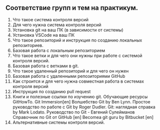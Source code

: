 ## Соответствие групп и тем на практикум.

1. Что такое система контроля версий
2. Для чего нужна система контроля версий
3. Установка git на ваш ПК (в зависимости от системы)
4. Установка VSCode на ваш ПК
5. Что такое репозиторий и инструкция по созданию локальных репозиториев.
6. Базовая работа с локальным репозиторием
7. Что такое ветки и для чего они нужны при работе с системой контроля версий.
8. Базовая работа с ветками в git.
9. Что такое удаленный репозиторий и для чего он нужен
10. Базовая работа с удаленными репозиториями GitHub
11. Как строится и для чего нужна совместная работа в системах контроля версий
12. Инструкция по созданию pull request
13. Книги и полезные ссылки по изучению git.
Обучающие ресурсы
GitHowTo.
Git Immersion[en]
Волшебство Git by Ben Lynn.
Простое руководство по работе с Git by Roger Dudler.
Git: наглядная справка by Mark Lodato.
Руководство по Git - Евгений Сулейманов
Справочник по Git от GitHub [en]
Becomea git guru by Bitbucket [en]
14. Альтернативные системы контроля версий.